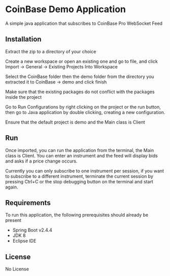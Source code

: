 # CoinBase Demo Application

A simple java application that subscribes to CoinBase Pro WebSocket Feed

## Installation

Extract the zip to a directory of your choice

Create a new workspace or open an existing one and go to file, and click Import -> General -> Existing Projects Into Workspace

Select the CoinBase folder then the demo folder from the directory you extracted it to CoinBase -> demo
and click finish

Make sure that the existing packages do not conflict with the packages inside the project

Go to Run Configurations by right clicking on the project or the run button,
then go to Java application by double clicking, creating a new configuration.

Ensure that the default project is demo and the Main class is Client


## Run

Once imported, you can run the application from the terminal, the Main class is Client.
You can enter an instrument and the feed will display bids and asks if a price change occurs.

Currently you can only subscribe to one instrument per session, if you want to subscribe to a different instrument, terminate the current session by pressing Ctrl+C or the stop debugging button on the terminal and start again.

## Requirements

To run this application, the following prerequisites should already be present

  * Spring Boot v2.4.4
  * JDK 8
  * Eclipse IDE

## License
No License
